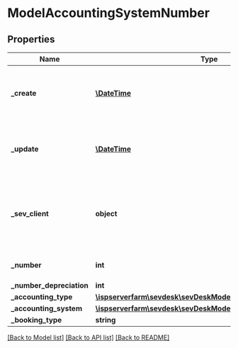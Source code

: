 # ModelAccountingSystemNumber

## Properties
Name | Type | Description | Notes
------------ | ------------- | ------------- | -------------
**_create** | [**\DateTime**](\DateTime.md) | date the accounting system number was created | [optional] 
**_update** | [**\DateTime**](\DateTime.md) | date the accounting system number was last updated | [optional] 
**_sev_client** | **object** | sevClient is the unique id every customer has and is used in nearly all operations | [optional] 
**_number** | **int** | accounting system number | [optional] 
**_number_depreciation** | **int** |  | [optional] 
**_accounting_type** | [**\ispserverfarm\sevdesk\sevDeskModel\ModelAccountingType**](ModelAccountingType.md) |  | [optional] 
**_accounting_system** | [**\ispserverfarm\sevdesk\sevDeskModel\ModelAccountingSystem**](ModelAccountingSystem.md) |  | [optional] 
**_booking_type** | **string** |  | [optional] 

[[Back to Model list]](../README.md#documentation-for-models) [[Back to API list]](../README.md#documentation-for-api-endpoints) [[Back to README]](../README.md)


